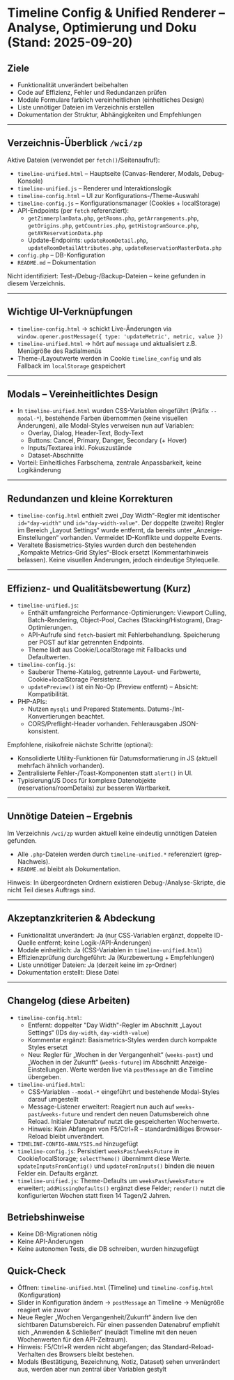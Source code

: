 # Timeline Config & Unified Renderer – Analyse, Optimierung und Doku (Stand: 2025-09-20)

## Ziele
- Funktionalität unverändert beibehalten
- Code auf Effizienz, Fehler und Redundanzen prüfen
- Modale Formulare farblich vereinheitlichen (einheitliches Design)
- Liste unnötiger Dateien im Verzeichnis erstellen
- Dokumentation der Struktur, Abhängigkeiten und Empfehlungen

---

## Verzeichnis-Überblick `/wci/zp`
Aktive Dateien (verwendet per `fetch()`/Seitenaufruf):
- `timeline-unified.html` – Hauptseite (Canvas-Renderer, Modals, Debug-Konsole)
- `timeline-unified.js` – Renderer und Interaktionslogik
- `timeline-config.html` – UI zur Konfigurations-/Theme-Auswahl
- `timeline-config.js` – Konfigurationsmanager (Cookies + localStorage)
- API-Endpoints (per `fetch` referenziert):
  - `getZimmerplanData.php`, `getRooms.php`, `getArrangements.php`, `getOrigins.php`, `getCountries.php`, `getHistogramSource.php`, `getAVReservationData.php`
  - Update-Endpoints: `updateRoomDetail.php`, `updateRoomDetailAttributes.php`, `updateReservationMasterData.php`
- `config.php` – DB-Konfiguration
- `README.md` – Dokumentation

Nicht identifiziert: Test-/Debug-/Backup-Dateien – keine gefunden in diesem Verzeichnis.

---

## Wichtige UI-Verknüpfungen
- `timeline-config.html` → schickt Live-Änderungen via `window.opener.postMessage({ type: 'updateMetric', metric, value })`
- `timeline-unified.html` → hört auf `message` und aktualisiert z.B. Menügröße des Radialmenüs
- Theme-/Layoutwerte werden in Cookie `timeline_config` und als Fallback im `localStorage` gespeichert

---

## Modals – Vereinheitlichtes Design
- In `timeline-unified.html` wurden CSS-Variablen eingeführt (Präfix `--modal-*`), bestehende Farben übernommen (keine visuellen Änderungen), alle Modal-Styles verweisen nun auf Variablen:
  - Overlay, Dialog, Header-Text, Body-Text
  - Buttons: Cancel, Primary, Danger, Secondary (+ Hover)
  - Inputs/Textarea inkl. Fokuszustände
  - Dataset-Abschnitte
- Vorteil: Einheitliches Farbschema, zentrale Anpassbarkeit, keine Logikänderung

---

## Redundanzen und kleine Korrekturen
- `timeline-config.html` enthielt zwei „Day Width“-Regler mit identischer `id="day-width"` und `id="day-width-value"`. Der doppelte (zweite) Regler im Bereich „Layout Settings“ wurde entfernt, da bereits unter „Anzeige-Einstellungen“ vorhanden. Vermeidet ID-Konflikte und doppelte Events.
- Veraltete Basismetrics-Styles wurden durch den bestehenden „Kompakte Metrics-Grid Styles“-Block ersetzt (Kommentarhinweis belassen). Keine visuellen Änderungen, jedoch eindeutige Stylequelle.

---

## Effizienz- und Qualitätsbewertung (Kurz)
- `timeline-unified.js`:
  - Enthält umfangreiche Performance-Optimierungen: Viewport Culling, Batch-Rendering, Object-Pool, Caches (Stacking/Histogram), Drag-Optimierungen.
  - API-Aufrufe sind `fetch`-basiert mit Fehlerbehandlung. Speicherung per POST auf klar getrennten Endpoints.
  - Theme lädt aus Cookie/LocalStorage mit Fallbacks und Defaultwerten.
- `timeline-config.js`:
  - Sauberer Theme-Katalog, getrennte Layout- und Farbwerte, Cookie+localStorage Persistenz.
  - `updatePreview()` ist ein No-Op (Preview entfernt) – Absicht: Kompatibilität.
- PHP-APIs:
  - Nutzen `mysqli` und Prepared Statements. Datums-/Int-Konvertierungen beachtet.
  - CORS/Preflight-Header vorhanden. Fehlerausgaben JSON-konsistent.

Empfohlene, risikofreie nächste Schritte (optional):
- Konsolidierte Utility-Funktionen für Datumsformatierung in JS (aktuell mehrfach ähnlich vorhanden).
- Zentralisierte Fehler-/Toast-Komponenten statt `alert()` in UI.
- Typisierung/JS Docs für komplexe Datenobjekte (reservations/roomDetails) zur besseren Wartbarkeit.

---

## Unnötige Dateien – Ergebnis
Im Verzeichnis `/wci/zp` wurden aktuell keine eindeutig unnötigen Dateien gefunden.
- Alle `.php`-Dateien werden durch `timeline-unified.*` referenziert (grep-Nachweis).
- `README.md` bleibt als Dokumentation.

Hinweis: In übergeordneten Ordnern existieren Debug-/Analyse-Skripte, die nicht Teil dieses Auftrags sind.

---

## Akzeptanzkriterien & Abdeckung
- Funktionalität unverändert: Ja (nur CSS-Variablen ergänzt, doppelte ID-Quelle entfernt; keine Logik-/API-Änderungen)
- Modale einheitlich: Ja (CSS-Variablen in `timeline-unified.html`)
- Effizienzprüfung durchgeführt: Ja (Kurzbewertung + Empfehlungen)
- Liste unnötiger Dateien: Ja (derzeit keine im `zp`-Ordner)
- Dokumentation erstellt: Diese Datei

---

## Changelog (diese Arbeiten)
- `timeline-config.html`:
  - Entfernt: doppelter "Day Width"-Regler im Abschnitt „Layout Settings“ (IDs `day-width`, `day-width-value`)
  - Kommentar ergänzt: Basismetrics-Styles werden durch kompakte Styles ersetzt
  - Neu: Regler für „Wochen in der Vergangenheit“ (`weeks-past`) und „Wochen in der Zukunft“ (`weeks-future`) im Abschnitt Anzeige-Einstellungen. Werte werden live via `postMessage` an die Timeline übergeben.
- `timeline-unified.html`:
  - CSS-Variablen `--modal-*` eingeführt und bestehende Modal-Styles darauf umgestellt
  - Message-Listener erweitert: Reagiert nun auch auf `weeks-past`/`weeks-future` und rendert den neuen Datumsbereich ohne Reload. Initialer Datenabruf nutzt die gespeicherten Wochenwerte.
  - Hinweis: Kein Abfangen von F5/Ctrl+R – standardmäßiges Browser-Reload bleibt unverändert.
- `TIMELINE-CONFIG-ANALYSIS.md` hinzugefügt
 - `timeline-config.js`: Persistiert `weeksPast`/`weeksFuture` in Cookie/localStorage; `selectTheme()` übernimmt diese Werte. `updateInputsFromConfig()` und `updateFromInputs()` binden die neuen Felder ein. Defaults ergänzt.
 - `timeline-unified.js`: Theme-Defaults um `weeksPast`/`weeksFuture` erweitert; `addMissingDefaults()` ergänzt diese Felder; `render()` nutzt die konfigurierten Wochen statt fixen 14 Tagen/2 Jahren.

## Betriebshinweise
- Keine DB-Migrationen nötig
- Keine API-Änderungen
- Keine autonomen Tests, die DB schreiben, wurden hinzugefügt

## Quick-Check
- Öffnen: `timeline-unified.html` (Timeline) und `timeline-config.html` (Konfiguration)
- Slider in Konfiguration ändern → `postMessage` an Timeline → Menügröße reagiert wie zuvor
- Neue Regler „Wochen Vergangenheit/Zukunft“ ändern live den sichtbaren Datumsbereich. Für einen passenden Datenabruf empfiehlt sich „Anwenden & Schließen“ (neulädt Timeline mit den neuen Wochenwerten für den API-Zeitraum).
 - Hinweis: F5/Ctrl+R werden nicht abgefangen; das Standard-Reload-Verhalten des Browsers bleibt bestehen.
- Modals (Bestätigung, Bezeichnung, Notiz, Dataset) sehen unverändert aus, werden aber nun zentral über Variablen gestylt

